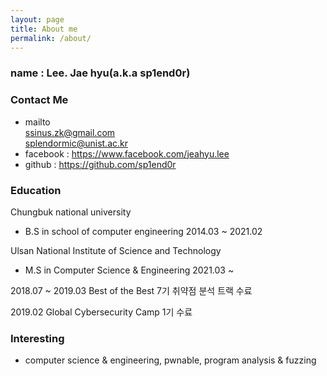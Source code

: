 ```yaml
---
layout: page
title: About me
permalink: /about/
---
```


### name : Lee. Jae hyu(a.k.a sp1end0r)

### Contact Me
- mailto  
  ssinus.zk@gmail.com  
  splendormic@unist.ac.kr  
- facebook : https://www.facebook.com/jeahyu.lee    
- github : https://github.com/sp1end0r    

### Education
Chungbuk national university  
- B.S in school of computer engineering         2014.03 ~ 2021.02  

Ulsan National Institute of Science and Technology  
- M.S in Computer Science & Engineering         2021.03 ~  

2018.07 ~ 2019.03 Best of the Best 7기 취약점 분석 트랙 수료   

2019.02 Global Cybersecurity Camp 1기 수료

### Interesting
- computer science & engineering, pwnable, program analysis & fuzzing
